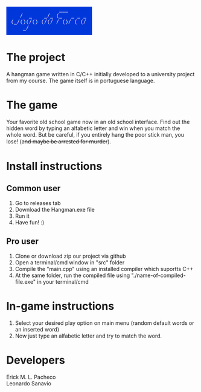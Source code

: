 ![Logic Flight logo](doc/hangman.png)

# The project

A hangman game written in C/C++ initially developed to a university project from my course.
The game itself is in portuguese language.

# The game

Your favorite old school game now in an old school interface. Find out the hidden word by typing an alfabetic letter and win when you match the whole word. But be careful, if you entirely hang the poor stick man, you lose! (a̶n̶̶̶d̶̶̶ ̶̶̶m̶̶̶a̶̶̶y̶̶̶b̶̶̶e̶̶̶ ̶̶̶b̶̶̶e̶̶̶ ̶̶̶a̶̶̶r̶̶̶r̶̶̶e̶̶̶s̶̶̶t̶̶̶e̶̶̶d̶̶̶ ̶̶̶f̶̶̶o̶̶̶r̶̶̶ ̶̶̶m̶̶̶u̶̶̶r̶̶̶d̶̶̶e̶̶̶r).

# Install instructions

## Common user
1. Go to releases tab</br >
2. Download the Hangman.exe file</br >
3. Run it</br >
4. Have fun! :)

## Pro user
1. Clone or download zip our project via github</br >
2. Open a terminal/cmd window in "src" folder</br >
3. Compile the "main.cpp" using an installed compiler which suportts C++</br >
4. At the same folder, run the compiled file using "./name-of-compiled-file.exe" in your terminal/cmd

# In-game instructions

1. Select your desired play option on main menu (random default words or an inserted word)</br >
2. Now just type an alfabetic letter and try to match the word.

# Developers

Erick M. L. Pacheco</br >
Leonardo Sanavio